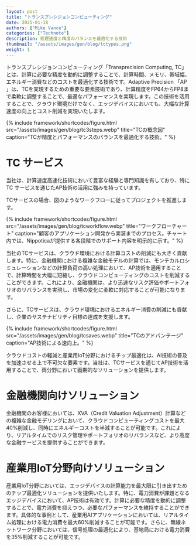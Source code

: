 ```yaml
---
layout: post
title: "トランスプレシジョンコンピューティング"
date: 2025-01-18
authors: ["Mike Vance"]
categories: ["Technote"]
description: 処理速度と精度のバランスを最適化する技術 
thumbnail: "/assets/images/gen/blog/tctypes.png"
weight: 1
---
```




トランスプレシジョンコンピューティング「Transprecision Computing, TC」とは、計算に必要な精度を動的に調整することで、計算時間、メモリ、帯域幅、エネルギー消費などのコストを最適化する技術です。Adaptive Precision 「AP 」は、TCを実現するための重要な要素技術であり、計算精度をFP64からFP8まで柔軟に調整することで、最適なパフォーマンスを実現します。この技術を活用することで、クラウド環境だけでなく、エッジデバイスにおいても、大幅な計算速度の向上とコスト削減を実現いたします。

{% include framework/shortcodes/figure.html src="/assets/images/gen/blog/tc3steps.webp" title="TCの概念図" caption="TCが精度とパフォーマンスのバランスを最適化する技術。" %}

# TC サービス
当社は、計算速度高速化技術において豊富な経験と専門知識を有しており、特にTC サービスを通じたAP技術の活用に強みを持っています。

TCサービスの場合、図のようなワークフローに従ってプロジェクトを推進します。

{% include framework/shortcodes/figure.html src="/assets/images/gen/blog/tcworkflow.webp" title="ワークフローチャート" caption="顧客のアプリケーション開発から実装までのプロセス。チャート内では、Nippoticaが提供する各段階でのサポート内容を明示的に示す。" %}

当社のTCサービスは、クラウド環境における計算コストの削減にも大きく貢献します。特に、金融機関における複雑な金融モデルの計算では、モンテカルロシミュレーションなどの計算負荷の高い処理において、AP技術を適用することで、計算時間を大幅に短縮し、クラウドコンピューティングのコストを削減することができます。これにより、金融機関は、より迅速なリスク評価やポートフォリオのリバランスを実現し、市場の変化に柔軟に対応することが可能になります。

さらに、TCサービスは、クラウド環境におけるエネルギー消費の削減にも貢献し、企業のサステナビリティ目標の達成を支援します。

{% include framework/shortcodes/figure.html src="/assets/images/gen/blog/tcsaves.webp" title="TCのアドバンテージ" caption="AP技術による速向上。" %}

クラウドコストの軽減と産業用IoT分野におけるチップ最適化は、AI技術の普及を加速させる上で不可欠な要素です。当社は、TCサービスを通じてAP技術を活用することで、両分野において画期的なソリューションを提供します。

# ⾦融機関向けソリューション

⾦融機関のお客様においては、XVA（Credit Valuation Adjustment）計算などの複雑な⾦融モデリングにおいて、クラウドコンピューティングコストを最⼤40%削減し、同時にエネルギーコストを半減することが可能です。これにより、リアルタイムでのリスク管理やポートフォリオのリバランスなど、より⾼度な⾦融サービスを提供することができます。

# 産業用IoT分野向けソリューション

産業用IoT分野においては、エッジデバイスの計算能⼒を最⼤限に引き出すためのチップ最適化ソリューションを提供いたします。特に、電⼒消費が課題となるエッジデバイスにおいて、AP技術は有効です。計算に必要な精度を動的に調整することで、電⼒消費を抑えつつ、必要なパフォーマンスを維持することができます。具体的な事例として、産業⽤AIアプリケーションにおいては、リアルタイム処理における電⼒消費を最⼤60%削減することが可能です。さらに、無線ネットワーク分野においては、信号処理の最適化により、基地局における電⼒消費を35%削減することが可能です。
